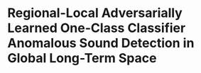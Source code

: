 # Regional-Local Adversarially Learned One-Class Classifier Anomalous Sound Detection in Global Long-Term Space
